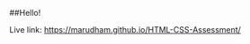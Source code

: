 ##Hello!

Live link: <a href="https://marudham.github.io/HTML-CSS-Assessment/">https://marudham.github.io/HTML-CSS-Assessment/</a>

